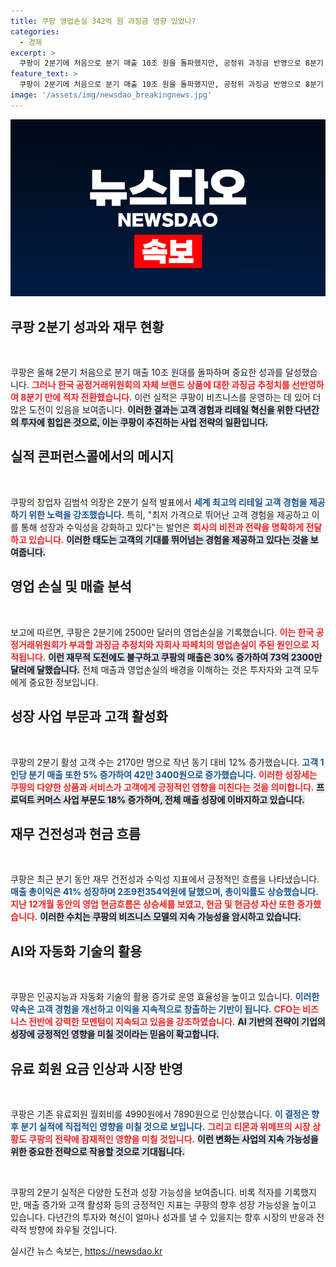 ```yaml
---
title: 쿠팡 영업손실 342억 원 과징금 영향 있었나?
categories:
  - 경제
excerpt: >
  쿠팡이 2분기에 처음으로 분기 매출 10조 원을 돌파했지만, 공정위 과징금 반영으로 8분기 만에 적자 전환했다. 창업자 김범석 의장은 지속적인 혁신과 고객 경험 강화를 통한 성장 계획을 밝혔고, AI 활용으로 운영 효율성을 높이고 있다고 전했다.
feature_text: >
  쿠팡이 2분기에 처음으로 분기 매출 10조 원을 돌파했지만, 공정위 과징금 반영으로 8분기 만에 적자 전환했다. 창업자 김범석 의장은 지속적인 혁신과 고객 경험 강화를 통한 성장 계획을 밝혔고, AI 활용으로 운영 효율성을 높이고 있다고 전했다.
image: '/assets/img/newsdao_breakingnews.jpg'
---
```


<p><img src="/assets/img/newsdao_breakingnews.jpg" alt="implanttips 속보" /></p>

<h2 data-ke-size="size26">쿠팡 2분기 성과와 재무 현황</h2>

<p data-ke-size="size16">&nbsp;</p>

<p>쿠팡은 올해 2분기 처음으로 분기 매출 10조 원대를 돌파하며 중요한 성과를 달성했습니다. <b><span style="color: #ee2323;">그러나 한국 공정거래위원회의 자체 브랜드 상품에 대한 과징금 추정치를 선반영하여 8분기 만에 적자 전환했습니다.</span></b> 이런 실적은 쿠팡이 비즈니스를 운영하는 데 있어 더 많은 도전이 있음을 보여줍니다. <b><span style="background-color: #21538527;">이러한 결과는 고객 경험과 리테일 혁신을 위한 다년간의 투자에 힘입은 것으로, 이는 쿠팡이 추진하는 사업 전략의 일환입니다.</span></b> </p>

<h2 data-ke-size="size26">실적 콘퍼런스콜에서의 메시지</h2>

<p data-ke-size="size16">&nbsp;</p>

<p>쿠팡의 창업자 김범석 의장은 2분기 실적 발표에서 <b><span style="color: #1a5490;">세계 최고의 리테일 고객 경험을 제공하기 위한 노력을 강조했습니다.</span></b> 특히, "최저 가격으로 뛰어난 고객 경험을 제공하고 이를 통해 성장과 수익성을 강화하고 있다"는 발언은 <b><span style="color: #ee2323;">회사의 비전과 전략을 명확하게 전달하고 있습니다.</span></b> <b><span style="background-color: #21538527;">이러한 태도는 고객의 기대를 뛰어넘는 경험을 제공하고 있다는 것을 보여줍니다.</span></b>  </p>

<h2 data-ke-size="size26">영업 손실 및 매출 분석</h2>

<p data-ke-size="size16">&nbsp;</p>

<p>보고에 따르면, 쿠팡은 2분기에 2500만 달러의 영업손실을 기록했습니다. <b><span style="color: #ee2323;">이는 한국 공정거래위원회가 부과할 과징금 추정치와 자회사 파페치의 영업손실이 주된 원인으로 지적됩니다.</span></b> <b><span style="background-color: #21538527;">이런 재무적 도전에도 불구하고 쿠팡의 매출은 30% 증가하여 73억 2300만 달러에 달했습니다.</span></b> 전체 매출과 영업손실의 배경을 이해하는 것은 투자자와 고객 모두에게 중요한 정보입니다. </p>

<h2 data-ke-size="size26">성장 사업 부문과 고객 활성화</h2>

<p data-ke-size="size16">&nbsp;</p>

<p>쿠팡의 2분기 활성 고객 수는 2170만 명으로 작년 동기 대비 12% 증가했습니다. <b><span style="color: #1a5490;">고객 1인당 분기 매출 또한 5% 증가하여 42만 3400원으로 증가했습니다.</span></b> <b><span style="color: #ee2323;">이러한 성장세는 쿠팡의 다양한 상품과 서비스가 고객에게 긍정적인 영향을 미친다는 것을 의미합니다.</span></b> <b><span style="background-color: #21538527;">프로덕트 커머스 사업 부문도 18% 증가하며, 전체 매출 성장에 이바지하고 있습니다.</span></b> </p>

<h2 data-ke-size="size26">재무 건전성과 현금 흐름</h2>

<p data-ke-size="size16">&nbsp;</p>

<p>쿠팡은 최근 분기 동안 재무 건전성과 수익성 지표에서 긍정적인 흐름을 나타냈습니다. <b><span style="color: #1a5490;">매출 총이익은 41% 성장하며 2조9천354억원에 달했으며, 총이익률도 상승했습니다.</span></b> <b><span style="color: #ee2323;">지난 12개월 동안의 영업 현금흐름은 상승세를 보였고, 현금 및 현금성 자산 또한 증가했습니다.</span></b> <b><span style="background-color: #21538527;">이러한 수치는 쿠팡의 비즈니스 모델의 지속 가능성을 암시하고 있습니다.</span></b> </p>

<h2 data-ke-size="size26">AI와 자동화 기술의 활용</h2>

<p data-ke-size="size16">&nbsp;</p>

<p>쿠팡은 인공지능과 자동화 기술의 활용 증가로 운영 효율성을 높이고 있습니다. <b><span style="color: #1a5490;">이러한 약속은 고객 경험을 개선하고 이익을 지속적으로 창출하는 기반이 됩니다.</span></b> <b><span style="color: #ee2323;">CFO는 비즈니스 전반에 강력한 모멘텀이 지속되고 있음을 강조하였습니다.</span></b> <b><span style="background-color: #21538527;">AI 기반의 전략이 기업의 성장에 긍정적인 영향을 미칠 것이라는 믿음이 확고합니다.</span></b> </p>

<h2 data-ke-size="size26">유료 회원 요금 인상과 시장 반영</h2>

<p data-ke-size="size16">&nbsp;</p>

<p>쿠팡은 기존 유료회원 월회비를 4990원에서 7890원으로 인상했습니다. <b><span style="color: #1a5490;">이 결정은 향후 분기 실적에 직접적인 영향을 미칠 것으로 보입니다.</span></b> <b><span style="color: #ee2323;">그리고 티몬과 위메프의 시장 상황도 쿠팡의 전략에 잠재적인 영향을 미칠 것입니다.</span></b> <b><span style="background-color: #21538527;">이런 변화는 사업의 지속 가능성을 위한 중요한 전략으로 작용할 것으로 기대됩니다.</span></b> </p>

<p data-ke-size="size16">&nbsp;</p>

<p>쿠팡의 2분기 실적은 다양한 도전과 성장 가능성을 보여줍니다. 비록 적자를 기록했지만, 매출 증가와 고객 활성화 등의 긍정적인 지표는 쿠팡의 향후 성장 가능성을 높이고 있습니다. 다년간의 투자와 혁신이 얼마나 성과를 낼 수 있을지는 향후 시장의 반응과 전략적 방향에 좌우될 것입니다.</p>
실시간 뉴스 속보는, <a href="https://newsdao.kr" rel="dofollow">https://newsdao.kr</a>


